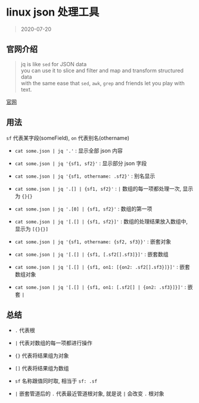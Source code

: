 # linux json 处理工具

> 2020-07-20

## 官网介绍

> jq is like `sed` for JSON data  
> you can use it to slice and filter and map and transform structured data  
> with the same ease that `sed`, `awk`, `grep` and friends let you play with text.

[官网](https://stedolan.github.io/jq/)

## 用法

`sf` 代表某字段(someField), `on` 代表别名(othername)

- `cat some.json | jq '.'` : 显示全部 json 内容

- `cat some.json | jq '{sf1, sf2}'` : 显示部分 json 字段

- `cat some.json | jq '{sf1, othername: .sf2}'` : 别名显示

- `cat some.json | jq '.[] | {sf1, sf2}'` : `|` 数组的每一项都处理一次, 显示为 `{}{}`

- `cat some.json | jq '.[0] | {sf1, sf2}'` : 数组的第一项

- `cat some.json | jq '[.[] | {sf1, sf2}]'` : 数组的处理结果放入数组中, 显示为 `[{}{}]`

- `cat some.json | jq '{sf1, othername: {sf2, sf3}}'` : 嵌套对象

- `cat some.json | jq '[.[] | {sf1, [.sf2[].sf3]}]'` : 嵌套数组

- `cat some.json | jq '[.[] | {sf1, on1: [{on2: .sf2[].sf3}]}]'` : 嵌套数组对象

- `cat some.json | jq '[.[] | {sf1, on1: [.sf2[] | {on2: .sf3}]}]'` : 嵌套 `|`

## 总结

- `.` 代表根

- `|` 代表对数组的每一项都进行操作

- `{}` 代表将结果组为对象

- `[]` 代表将结果组为数组

- `sf` 名称跟值同时取, 相当于 `sf: .sf`

- `|` 嵌套管道后的 `.` 代表最近管道根对象, 就是说 `|` 会改变 `.` 根对象

